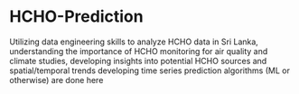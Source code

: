 # HCHO-Prediction
Utilizing data engineering skills to analyze HCHO data in Sri Lanka, understanding the importance of HCHO monitoring for air quality and climate studies, developing insights into potential HCHO sources and spatial/temporal trends developing time series prediction algorithms (ML or otherwise) are done here
